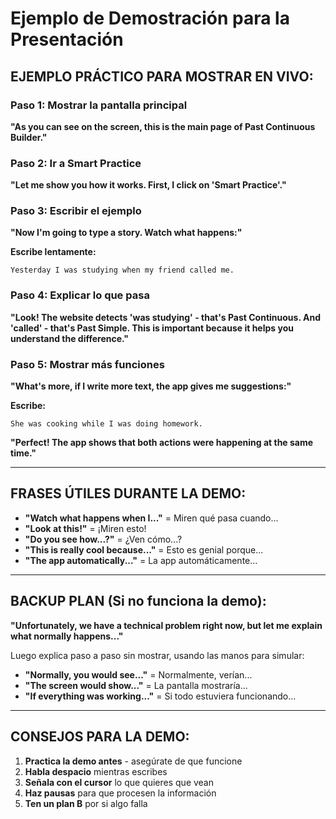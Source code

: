 # Ejemplo de Demostración para la Presentación

## EJEMPLO PRÁCTICO PARA MOSTRAR EN VIVO:

### Paso 1: Mostrar la pantalla principal
**"As you can see on the screen, this is the main page of Past Continuous Builder."**

### Paso 2: Ir a Smart Practice
**"Let me show you how it works. First, I click on 'Smart Practice'."**

### Paso 3: Escribir el ejemplo
**"Now I'm going to type a story. Watch what happens:"**

**Escribe lentamente:**
```
Yesterday I was studying when my friend called me.
```

### Paso 4: Explicar lo que pasa
**"Look! The website detects 'was studying' - that's Past Continuous. And 'called' - that's Past Simple. This is important because it helps you understand the difference."**

### Paso 5: Mostrar más funciones
**"What's more, if I write more text, the app gives me suggestions:"**

**Escribe:**
```
She was cooking while I was doing homework.
```

**"Perfect! The app shows that both actions were happening at the same time."**

---

## FRASES ÚTILES DURANTE LA DEMO:

- **"Watch what happens when I..."** = Miren qué pasa cuando...
- **"Look at this!"** = ¡Miren esto!
- **"Do you see how...?"** = ¿Ven cómo...?
- **"This is really cool because..."** = Esto es genial porque...
- **"The app automatically..."** = La app automáticamente...

---

## BACKUP PLAN (Si no funciona la demo):

**"Unfortunately, we have a technical problem right now, but let me explain what normally happens..."**

Luego explica paso a paso sin mostrar, usando las manos para simular:
- **"Normally, you would see..."** = Normalmente, verían...
- **"The screen would show..."** = La pantalla mostraría...
- **"If everything was working..."** = Si todo estuviera funcionando...

---

## CONSEJOS PARA LA DEMO:

1. **Practica la demo antes** - asegúrate de que funcione
2. **Habla despacio** mientras escribes
3. **Señala con el cursor** lo que quieres que vean
4. **Haz pausas** para que procesen la información
5. **Ten un plan B** por si algo falla